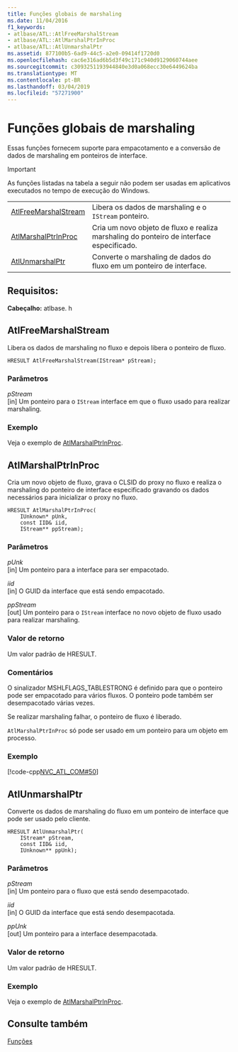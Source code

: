 ```yaml
---
title: Funções globais de marshaling
ms.date: 11/04/2016
f1_keywords:
- atlbase/ATL::AtlFreeMarshalStream
- atlbase/ATL::AtlMarshalPtrInProc
- atlbase/ATL::AtlUnmarshalPtr
ms.assetid: 877100b5-6ad9-44c5-a2e0-09414f1720d0
ms.openlocfilehash: cac6e316ad6b5d3f49c171c940d9129060744aee
ms.sourcegitcommit: c3093251193944840e3d0a068ecc30e6449624ba
ms.translationtype: MT
ms.contentlocale: pt-BR
ms.lasthandoff: 03/04/2019
ms.locfileid: "57271900"
---
```

# <a name="marshaling-global-functions"></a>Funções globais de marshaling

Essas funções fornecem suporte para empacotamento e a conversão de dados de marshaling em ponteiros de interface.

> [!IMPORTANT]
>  As funções listadas na tabela a seguir não podem ser usadas em aplicativos executados no tempo de execução do Windows.

|||
|-|-|
|[AtlFreeMarshalStream](#atlfreemarshalstream)|Libera os dados de marshaling e o `IStream` ponteiro.|
|[AtlMarshalPtrInProc](#atlmarshalptrinproc)|Cria um novo objeto de fluxo e realiza marshaling do ponteiro de interface especificado.|
|[AtlUnmarshalPtr](#atlunmarshalptr)|Converte o marshaling de dados do fluxo em um ponteiro de interface.|

## <a name="requirements"></a>Requisitos:

**Cabeçalho:** atlbase. h

##  <a name="atlfreemarshalstream"></a>  AtlFreeMarshalStream

Libera os dados de marshaling no fluxo e depois libera o ponteiro de fluxo.

```
HRESULT AtlFreeMarshalStream(IStream* pStream);
```

### <a name="parameters"></a>Parâmetros

*pStream*<br/>
[in] Um ponteiro para o `IStream` interface em que o fluxo usado para realizar marshaling.

### <a name="example"></a>Exemplo

Veja o exemplo de [AtlMarshalPtrInProc](#atlmarshalptrinproc).

##  <a name="atlmarshalptrinproc"></a>  AtlMarshalPtrInProc

Cria um novo objeto de fluxo, grava o CLSID do proxy no fluxo e realiza o marshaling do ponteiro de interface especificado gravando os dados necessários para inicializar o proxy no fluxo.

```
HRESULT AtlMarshalPtrInProc(
    IUnknown* pUnk,
    const IID& iid,
    IStream** ppStream);
```

### <a name="parameters"></a>Parâmetros

*pUnk*<br/>
[in] Um ponteiro para a interface para ser empacotado.

*iid*<br/>
[in] O GUID da interface que está sendo empacotado.

*ppStream*<br/>
[out] Um ponteiro para o `IStream` interface no novo objeto de fluxo usado para realizar marshaling.

### <a name="return-value"></a>Valor de retorno

Um valor padrão de HRESULT.

### <a name="remarks"></a>Comentários

O sinalizador MSHLFLAGS_TABLESTRONG é definido para que o ponteiro pode ser empacotado para vários fluxos. O ponteiro pode também ser desempacotado várias vezes.

Se realizar marshaling falhar, o ponteiro de fluxo é liberado.

`AtlMarshalPtrInProc` só pode ser usado em um ponteiro para um objeto em processo.

### <a name="example"></a>Exemplo

[!code-cpp[NVC_ATL_COM#50](../../atl/codesnippet/cpp/marshaling-global-functions_1.cpp)]

##  <a name="atlunmarshalptr"></a>  AtlUnmarshalPtr

Converte os dados de marshaling do fluxo em um ponteiro de interface que pode ser usado pelo cliente.

```
HRESULT AtlUnmarshalPtr(
    IStream* pStream,
    const IID& iid,
    IUnknown** ppUnk);
```

### <a name="parameters"></a>Parâmetros

*pStream*<br/>
[in] Um ponteiro para o fluxo que está sendo desempacotado.

*iid*<br/>
[in] O GUID da interface que está sendo desempacotada.

*ppUnk*<br/>
[out] Um ponteiro para a interface desempacotada.

### <a name="return-value"></a>Valor de retorno

Um valor padrão de HRESULT.

### <a name="example"></a>Exemplo

Veja o exemplo de [AtlMarshalPtrInProc](#atlmarshalptrinproc).

## <a name="see-also"></a>Consulte também

[Funções](../../atl/reference/atl-functions.md)
